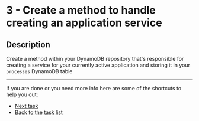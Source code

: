 # 3 - Create a method to handle creating an application service

## Description

Create a method within your DynamoDB repository that's responsible for creating a service for your currently active application and storing it in your `processes` DynamoDB table

----

If you are done or you need more info here are some of the shortcuts to help you out:

- [Next task](../4-get-active-application-method)
- [Back to the task list](../)